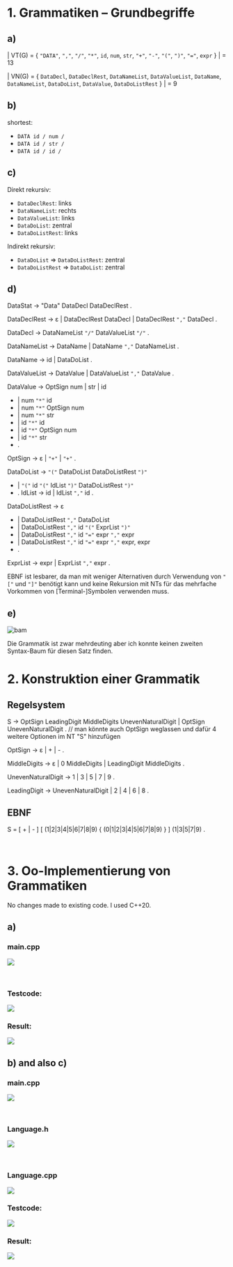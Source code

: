 # 1. Grammatiken – Grundbegriffe

## a)

| VT(G) = { `"DATA"`, `","`, `"/"`, `"*"`, `id`, `num`, `str`, `"+"`, `"-"`, `"("`, `")"`, `"="`, `expr` } | = 13

| VN(G) = { `DataDecl`, `DataDeclRest`, `DataNameList`, `DataValueList`, `DataName`, `DataNameList`, `DataDoList`, `DataValue`, `DataDoListRest` } | = 9

## b) 

shortest:
* `DATA id / num /`
* `DATA id / str /` 
* `DATA id / id /` 

## c)



Direkt rekursiv: 
* `DataDeclRest`: links
* `DataNameList`: rechts
* `DataValueList`: links
* `DataDoList`: zentral
* `DataDoListRest`: links

Indirekt rekursiv:
* `DataDoList` => `DataDoListRest`: zentral
* `DataDoListRest` => `DataDoList`: zentral

## d)

DataStat -> "Data" DataDecl DataDeclRest .

DataDeclRest -> ε | DataDeclRest DataDecl | DataDeclRest `","` DataDecl .

DataDecl -> DataNameList `"/"` DataValueList `"/"` .

DataNameList -> DataName | DataName `","` DataNameList .

DataName -> id | DataDoList .

DataValueList -> DataValue | DataValueList `","` DataValue .


DataValue -> OptSign num | str | id 
* | num `"*"` id 
* | num `"*"` OptSign num 
* | num `"*"` str 
* | id `"*"` id
* | id `"*"` OptSign num
* | id `"*"` str
* .

OptSign -> ε | `"+"` | `"+"` .

DataDoList -> `"("` DataDoList DataDoListRest `")"` 
* | `"("` id `"("` IdList `")"` DataDoListRest `")"`
* .
IdList -> id | IdList `","` id .

DataDoListRest -> ε 
* | DataDoListRest `","` DataDoList 
* | DataDoListRest `","` id `"("` ExprList `")"` 
* | DataDoListRest `","` id `"="` expr `","` expr
* | DataDoListRest `","` id `"="` expr `","` expr, expr
* .

ExprList -> expr | ExprList `","` expr .

EBNF ist lesbarer, da man mit weniger Alternativen durch Verwendung von `"["` und `"]"` benötigt kann und keine Rekursion mit NTs für das mehrfache Vorkommen von \[Terminal-\]Symbolen verwenden muss.

## e)

![bam](imgs/bam.PNG)

Die Grammatik ist zwar mehrdeuting aber ich konnte keinen zweiten Syntax-Baum für diesen Satz finden.

# 2. Konstruktion einer Grammatik

## Regelsystem

S -> OptSign LeadingDigit MiddleDigits UnevenNaturalDigit | OptSign UnevenNaturalDigit . // man könnte auch OptSign weglassen und dafür 4 weitere Optionen im NT "S" hinzufügen

OptSign -> ε | + | - .

MiddleDigits -> ε | 0 MiddleDigits | LeadingDigit MiddleDigits .

UnevenNaturalDigit -> 1 | 3 | 5 | 7 | 9 .

LeadingDigit -> UnevenNaturalDigit | 2 | 4 | 6 | 8 .

## EBNF

S = \[ + | - \] \[ (1|2|3|4|5|6|7|8|9) { (0|1|2|3|4|5|6|7|8|9) } \] (1|3|5|7|9) . 

<div style="page-break-after: always; visibility: hidden"> 
\pagebreak 
</div>

# 3. Oo-Implementierung von Grammatiken

No changes made to existing code. I used C++20.

## a)

### main.cpp

![](imgs/main1.PNG)

<div style="page-break-after: always; visibility: hidden"> 
\pagebreak 
</div>

### Testcode:

![](imgs/test1.PNG)

### Result:

![](imgs/result1.PNG)

## b) and also c)

### main.cpp

![](imgs/main2.PNG)

<div style="page-break-after: always; visibility: hidden"> 
\pagebreak 
</div>

### Language.h

![](imgs/language_h.PNG)

<div style="page-break-after: always; visibility: hidden"> 
\pagebreak 
</div>

### Language.cpp

![](imgs/language_cpp.PNG)

### Testcode:

![](imgs/test2.PNG)

### Result:

![](imgs/result2.PNG)
